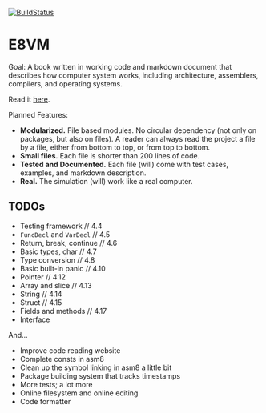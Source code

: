 [![BuildStatus](https://travis-ci.org/h8liu/e8vm.png?branch=master)](https://travis-ci.org/h8liu/e8vm)

# E8VM

Goal: A book written in working code and markdown document that
describes how computer system works, including architecture,
assemblers, compilers, and operating systems.

Read it [here](http://8k.lonnie.io).

Planned Features:

- **Modularized.** File based modules. No circular dependency (not only on packages,
  but also on files). A reader can always read the project a file by
  a file, either from bottom to top, or from top to bottom.
- **Small files.** Each file is shorter than 200 lines of code.
- **Tested and Documented.**
  Each file (will) come with test cases, examples, and markdown description.
- **Real.** The simulation (will) work like a real computer.

## TODOs

- Testing framework         // 4.4
- `FuncDecl` and `VarDecl`  // 4.5
- Return, break, continue   // 4.6
- Basic types, char         // 4.7
- Type conversion           // 4.8
- Basic built-in panic      // 4.10
- Pointer                   // 4.12
- Array and slice           // 4.13
- String                    // 4.14
- Struct                    // 4.15
- Fields and methods        // 4.17
- Interface					

And...

- Improve code reading website
- Complete consts in asm8
- Clean up the symbol linking in asm8 a little bit
- Package building system that tracks timestamps
- More tests; a lot more
- Online filesystem and online editing
- Code formatter
